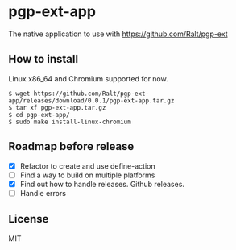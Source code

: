 # pgp-ext-app

The native application to use with https://github.com/Ralt/pgp-ext

## How to install

Linux x86_64 and Chromium supported for now.

```
$ wget https://github.com/Ralt/pgp-ext-app/releases/download/0.0.1/pgp-ext-app.tar.gz
$ tar xf pgp-ext-app.tar.gz
$ cd pgp-ext-app/
$ sudo make install-linux-chromium
```

## Roadmap before release

- [x] Refactor to create and use define-action
- [ ] Find a way to build on multiple platforms
- [x] Find out how to handle releases. Github releases.
- [ ] Handle errors

## License

MIT
